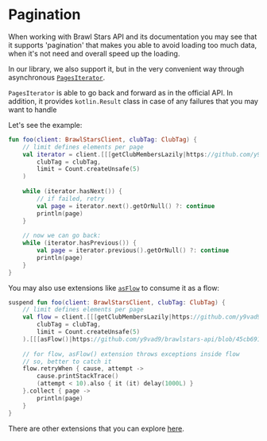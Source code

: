 # Pagination
When working with Brawl Stars API and its documentation you may
see that it supports 'pagination' that makes you able to avoid
loading too much data, when it's not need and overall speed up
the loading.

In our library, we also support it, but in the very convenient way
through asynchronous [`PagesIterator`](https://github.com/y9vad9/brawlstars-api/blob/master/core/src/commonMain/kotlin/com/y9vad9/bsapi/types/pagination/PagesIterator.kt).

`PagesIterator` is able to go back and forward as in the official API. In addition, it provides
`kotlin.Result` class in case of any failures that you may want to handle

Let's see the example:
```kotlin
fun foo(client: BrawlStarsClient, clubTag: ClubTag) {
    // limit defines elements per page
    val iterator = client.[[[getClubMembersLazily|https://github.com/y9vad9/brawlstars-api/blob/45cb691a7e3930b3ee2610f3aaf9b570a856488f/core/src/commonMain/kotlin/com/y9vad9/bsapi/BrawlStarsClient.kt#L115]]](
        clubTag = clubTag,
        limit = Count.createUnsafe(5)
    )
    
    while (iterator.hasNext()) {
        // if failed, retry
        val page = iterator.next().getOrNull() ?: continue
        println(page)
    }
    
    // now we can go back:
    while (iterator.hasPrevious()) {
        val page = iterator.previous().getOrNull() ?: continue
        println(page)
    }
}
```
You may also use extensions like [`asFlow`](https://github.com/y9vad9/brawlstars-api/blob/45cb691a7e3930b3ee2610f3aaf9b570a856488f/core/src/commonMain/kotlin/com/y9vad9/bsapi/types/pagination/PagesIterator.kt#L61)
to consume it as a flow:
```Kotlin
suspend fun foo(client: BrawlStarsClient, clubTag: ClubTag) {
    // limit defines elements per page
    val flow = client.[[[getClubMembersLazily|https://github.com/y9vad9/brawlstars-api/blob/45cb691a7e3930b3ee2610f3aaf9b570a856488f/core/src/commonMain/kotlin/com/y9vad9/bsapi/BrawlStarsClient.kt#L115]]](
        clubTag = clubTag,
        limit = Count.createUnsafe(5)
    ).[[[asFlow()|https://github.com/y9vad9/brawlstars-api/blob/45cb691a7e3930b3ee2610f3aaf9b570a856488f/core/src/commonMain/kotlin/com/y9vad9/bsapi/types/pagination/PagesIterator.kt#L61]]]
    
    // for flow, asFlow() extension throws exceptions inside flow
    // so, better to catch it
    flow.retryWhen { cause, attempt -> 
        cause.printStackTrace()
        (attempt < 10).also { it (it) delay(1000L) }
    }.collect { page ->
        println(page)
    }
}
```

There are other extensions that you can explore [here](https://github.com/y9vad9/brawlstars-api/blob/master/core/src/commonMain/kotlin/com/y9vad9/bsapi/types/pagination/PagesIterator.kt#L61).